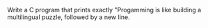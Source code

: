 Write a C program that prints exactly "Progamming is like building a multilingual puzzle, followed by a new line.
